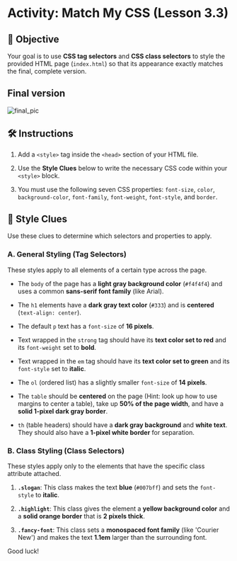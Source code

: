 # Activity: Match My CSS (Lesson 3.3)

## 🎯 Objective

Your goal is to use **CSS tag selectors** and **CSS class selectors** to style the provided HTML page (`index.html`) so that its appearance exactly matches the final, complete version.

## Final version

![final_pic]()

## 🛠️ Instructions

1. Add a `<style>` tag inside the `<head>` section of your HTML file.

2. Use the **Style Clues** below to write the necessary CSS code within your `<style>` block.

3. You must use the following seven CSS properties: `font-size`, `color`, `background-color`, `font-family`, `font-weight`, `font-style`, and `border`.

## 🧐 Style Clues

Use these clues to determine which selectors and properties to apply.

### A. General Styling (Tag Selectors)

These styles apply to all elements of a certain type across the page.

* The `body` of the page has a **light gray background color** (`#f4f4f4`) and uses a common **sans-serif font family** (like Arial).

* The `h1` elements have a **dark gray text color** (`#333`) and is **centered** (`text-align: center`).

* The default `p` text has a `font-size` of **16 pixels**.

* Text wrapped in the `strong` tag should have its **text color set to red** and its `font-weight` set to **bold**.

* Text wrapped in the `em` tag should have its **text color set to green** and its `font-style` set to **italic**.

* The `ol` (ordered list) has a slightly smaller `font-size` of **14 pixels**.

* The `table` should be **centered** on the page (Hint: look up how to use margins to center a table), take up **50% of the page width**, and have a **solid 1-pixel dark gray border**.

* `th` (table headers) should have a **dark gray background** and **white text**. They should also have a **1-pixel white border** for separation.

### B. Class Styling (Class Selectors)

These styles apply only to the elements that have the specific class attribute attached.

1. **`.slogan`**: This class makes the text **blue** (`#007bff`) and sets the `font-style` to **italic**.

2. **`.highlight`**: This class gives the element a **yellow background color** and a **solid orange border** that is **2 pixels thick**.

3. **`.fancy-font`**: This class sets a **monospaced font family** (like 'Courier New') and makes the text **1.1em** larger than the surrounding font.

Good luck!
